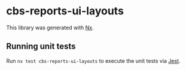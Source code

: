 # cbs-reports-ui-layouts

This library was generated with [Nx](https://nx.dev).

## Running unit tests

Run `nx test cbs-reports-ui-layouts` to execute the unit tests via [Jest](https://jestjs.io).
